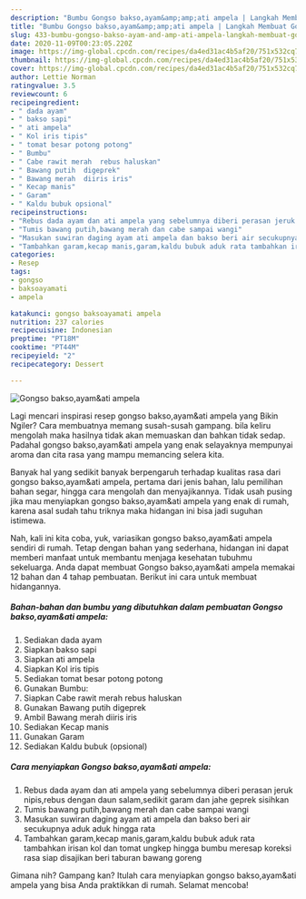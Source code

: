 ```yaml
---
description: "Bumbu Gongso bakso,ayam&amp;amp;ati ampela | Langkah Membuat Gongso bakso,ayam&amp;amp;ati ampela Yang Paling Enak"
title: "Bumbu Gongso bakso,ayam&amp;amp;ati ampela | Langkah Membuat Gongso bakso,ayam&amp;amp;ati ampela Yang Paling Enak"
slug: 433-bumbu-gongso-bakso-ayam-and-amp-ati-ampela-langkah-membuat-gongso-bakso-ayam-and-amp-ati-ampela-yang-paling-enak
date: 2020-11-09T00:23:05.220Z
image: https://img-global.cpcdn.com/recipes/da4ed31ac4b5af20/751x532cq70/gongso-baksoayamati-ampela-foto-resep-utama.jpg
thumbnail: https://img-global.cpcdn.com/recipes/da4ed31ac4b5af20/751x532cq70/gongso-baksoayamati-ampela-foto-resep-utama.jpg
cover: https://img-global.cpcdn.com/recipes/da4ed31ac4b5af20/751x532cq70/gongso-baksoayamati-ampela-foto-resep-utama.jpg
author: Lettie Norman
ratingvalue: 3.5
reviewcount: 6
recipeingredient:
- " dada ayam"
- " bakso sapi"
- " ati ampela"
- " Kol iris tipis"
- " tomat besar potong potong"
- " Bumbu"
- " Cabe rawit merah  rebus haluskan"
- " Bawang putih  digeprek"
- " Bawang merah  diiris iris"
- " Kecap manis"
- " Garam"
- " Kaldu bubuk opsional"
recipeinstructions:
- "Rebus dada ayam dan ati ampela yang sebelumnya diberi perasan jeruk nipis,rebus dengan daun salam,sedikit garam dan jahe geprek sisihkan"
- "Tumis bawang putih,bawang merah dan cabe sampai wangi"
- "Masukan suwiran daging ayam ati ampela dan bakso beri air secukupnya aduk aduk hingga rata"
- "Tambahkan garam,kecap manis,garam,kaldu bubuk aduk rata tambahkan irisan kol dan tomat ungkep hingga bumbu meresap koreksi rasa siap disajikan beri taburan bawang goreng"
categories:
- Resep
tags:
- gongso
- baksoayamati
- ampela

katakunci: gongso baksoayamati ampela 
nutrition: 237 calories
recipecuisine: Indonesian
preptime: "PT18M"
cooktime: "PT44M"
recipeyield: "2"
recipecategory: Dessert

---
```



![Gongso bakso,ayam&amp;ati ampela](https://img-global.cpcdn.com/recipes/da4ed31ac4b5af20/751x532cq70/gongso-baksoayamati-ampela-foto-resep-utama.jpg)

Lagi mencari inspirasi resep gongso bakso,ayam&amp;ati ampela yang Bikin Ngiler? Cara membuatnya memang susah-susah gampang. bila keliru mengolah maka hasilnya tidak akan memuaskan dan bahkan tidak sedap. Padahal gongso bakso,ayam&amp;ati ampela yang enak selayaknya mempunyai aroma dan cita rasa yang mampu memancing selera kita.

Banyak hal yang sedikit banyak berpengaruh terhadap kualitas rasa dari gongso bakso,ayam&amp;ati ampela, pertama dari jenis bahan, lalu pemilihan bahan segar, hingga cara mengolah dan menyajikannya. Tidak usah pusing jika mau menyiapkan gongso bakso,ayam&amp;ati ampela yang enak di rumah, karena asal sudah tahu triknya maka hidangan ini bisa jadi suguhan istimewa.




Nah, kali ini kita coba, yuk, variasikan gongso bakso,ayam&amp;ati ampela sendiri di rumah. Tetap dengan bahan yang sederhana, hidangan ini dapat memberi manfaat untuk membantu menjaga kesehatan tubuhmu sekeluarga. Anda dapat membuat Gongso bakso,ayam&amp;ati ampela memakai 12 bahan dan 4 tahap pembuatan. Berikut ini cara untuk membuat hidangannya.

<!--inarticleads1-->

##### Bahan-bahan dan bumbu yang dibutuhkan dalam pembuatan Gongso bakso,ayam&amp;ati ampela:

1. Sediakan  dada ayam
1. Siapkan  bakso sapi
1. Siapkan  ati ampela
1. Siapkan  Kol iris tipis
1. Sediakan  tomat besar potong potong
1. Gunakan  Bumbu:
1. Siapkan  Cabe rawit merah  rebus haluskan
1. Gunakan  Bawang putih  digeprek
1. Ambil  Bawang merah  diiris iris
1. Sediakan  Kecap manis
1. Gunakan  Garam
1. Sediakan  Kaldu bubuk (opsional)




<!--inarticleads2-->

##### Cara menyiapkan Gongso bakso,ayam&amp;ati ampela:

1. Rebus dada ayam dan ati ampela yang sebelumnya diberi perasan jeruk nipis,rebus dengan daun salam,sedikit garam dan jahe geprek sisihkan
1. Tumis bawang putih,bawang merah dan cabe sampai wangi
1. Masukan suwiran daging ayam ati ampela dan bakso beri air secukupnya aduk aduk hingga rata
1. Tambahkan garam,kecap manis,garam,kaldu bubuk aduk rata tambahkan irisan kol dan tomat ungkep hingga bumbu meresap koreksi rasa siap disajikan beri taburan bawang goreng




Gimana nih? Gampang kan? Itulah cara menyiapkan gongso bakso,ayam&amp;ati ampela yang bisa Anda praktikkan di rumah. Selamat mencoba!
